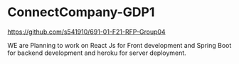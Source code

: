 # ConnectCompany-GDP1
<https://github.com/s541910/691-01-F21-RFP-Group04>

WE are Planning to work on React Js for Front development and Spring Boot for backend development and heroku for server deployment.
